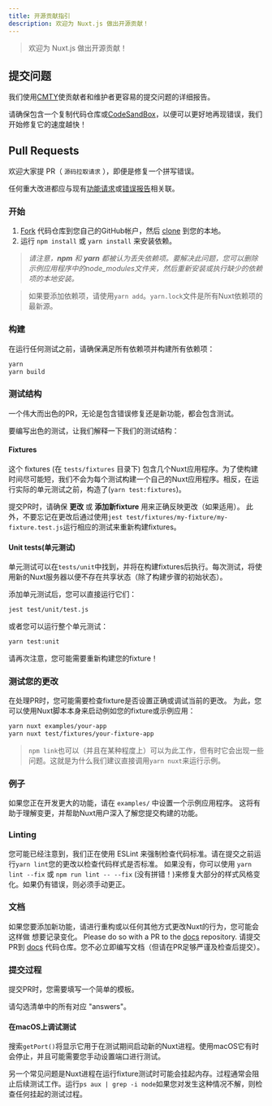 ```yaml
---
title: 开源贡献指引
description: 欢迎为 Nuxt.js 做出开源贡献！
---
```


> 欢迎为 Nuxt.js 做出开源贡献！

## 提交问题

我们使用[CMTY](https://cmty.nuxtjs.org/)使贡献者和维护者更容易的提交问题的详细报告。

请确保包含一个复制代码仓库或[CodeSandBox](https://template.nuxtjs.org/)，以便可以更好地再现错误，我们开始修复它的速度越快！

## Pull Requests

欢迎大家提 PR（ `源码拉取请求` ），即便是修复一个拼写错误。

任何重大改进都应与现有[功能请求](https://feature.nuxtjs.org/)或[错误报告](https://bug.nuxtjs.org/)相关联。

### 开始

1. [Fork](https://help.github.com/articles/fork-a-repo/) 代码仓库到您自己的GitHub帐户，然后 [clone](https://help.github.com/articles/cloning-a-repository/) 到您的本地。
2. 运行 `npm install` 或 `yarn install` 来安装依赖。

> _请注意，**npm** 和 **yarn** 都被认为丢失依赖项。要解决此问题，您可以删除示例应用程序中的node_modules文件夹，然后重新安装或执行缺少的依赖项的本地安装。_

> 如果要添加依赖项，请使用`yarn add`。`yarn.lock`文件是所有Nuxt依赖项的最新源。

### 构建

在运行任何测试之前，请确保满足所有依赖项并构建所有依赖项：

 ```sh
yarn
yarn build
```

### 测试结构

一个伟大而出色的PR，无论是包含错误修复还是新功能，都会包含测试。

要编写出色的测试，让我们解释一下我们的测试结构：

#### Fixtures

这个 fixtures (在 `tests/fixtures` 目录下) 包含几个Nuxt应用程序。为了使构建时间尽可能短，我们不会为每个测试构建一个自己的Nuxt应用程序。相反，在运行实际的单元测试之前，构造了(`yarn test:fixtures`)。

提交PR时，请确保 **更改** 或 **添加新fixture** 用来正确反映更改（如果适用）。
此外，不要忘记在更改后通过使用`jest test/fixtures/my-fixture/my-fixture.test.js`运行相应的测试来重新构建fixtures。

#### Unit tests(单元测试)

单元测试可以在`tests/unit`中找到，并将在构建fixtures后执行。每次测试，将使用新的Nuxt服务器以便不存在共享状态（除了构建步骤的初始状态）。

添加单元测试后，您可以直接运行它们：

```sh
jest test/unit/test.js
```

或者您可以运行整个单元测试：

```sh
yarn test:unit
```

请再次注意，您可能需要重新构建您的fixture！

### 测试您的更改

在处理PR时，您可能需要检查fixture是否设置正确或调试当前的更改。
为此，您可以使用Nuxt脚本本身来启动例如您的fixture或示例应用：

```sh
yarn nuxt examples/your-app
yarn nuxt test/fixtures/your-fixture-app
```

> `npm link`也可以（并且在某种程度上）可以为此工作，但有时它会出现一些问题。这就是为什么我们建议直接调用`yarn nuxt`来运行示例。

### 例子

如果您正在开发更大的功能，请在 `examples/` 中设置一个示例应用程序。
这将有助于理解变更，并帮助Nuxt用户深入了解您提交构建的功能。

### Linting

您可能已经注意到，我们正在使用 ESLint 来强制检查代码标准。请在提交之前运行`yarn lint`您的更改以检查代码样式是否标准。
如果没有，你可以使用 `yarn lint --fix` 或 `npm run lint -- --fix` (没有拼错！)来修复大部分的样式风格变化。如果仍有错误，则必须手动更正。

### 文档

如果您要添加新功能，请进行重构或以任何其他方式更改Nuxt的行为，您可能会这样做
想要记录变化。 Please do so with a PR to the [docs](https://github.com/nuxt/docs/pulls) repository.
请提交PR到 [docs](https://github.com/nuxt/docs/pulls) 代码仓库。您不必立即编写文档（但请在PR足够严谨及检查后提交）。

### 提交过程

提交PR时，您需要填写一个简单的模板。

请勾选清单中的所有对应 "answers"。

#### 在macOS上调试测试

搜索`getPort()`将显示它用于在测试期间启动新的Nuxt进程。使用macOS它有时会停止，并且可能需要您手动设置端口进行测试。

另一个常见问题是Nuxt进程在运行fixture测试时可能会挂起内存。过程通常会阻止后续测试工作。运行`ps aux | grep -i node`如果您对发生这种情况不解，则检查任何挂起的测试过程。
